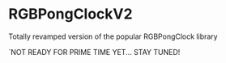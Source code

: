 # RGBPongClockV2
Totally revamped version of the popular RGBPongClock library

`NOT READY FOR PRIME TIME YET... STAY TUNED!
